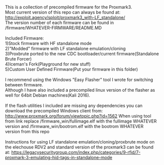 This is a collection of precompiled firmware for the Proxmark3.<br>
Most current version of this repo can always be found at: http://exploit.agency/sploit/proxmark3_with-LF_standalone/<br>
The version number of each firmware can be found in /firmware/WHATEVER-FIRMWARE/README.MD<br>
<br>
Included Firmware:<br>
1)Stock firmware with HF standalone mode<br>
2)"Modded" firmware with LF standalone emulation/cloning<br>
3)Proxbrute ported to the new CDC bootloader/current firmware(Standalone Brute Forcer)<br>
4)Iceman's Fork(Playground for new stuff)<br>
5)Custom User Defined Firmware(Put your firmware in this folder)<br>
<br>
I recommend using the Windows "Easy Flasher" tool I wrote for switching between firmware.<br>
Although I have also included a precompiled linux version of the flasher as well for 64bit Debian machines(Kali 2016).<br>
<br>
If the flash utilities I included are missing any dependencies you can download the precompiled Windows client from: http://www.proxmark.org/forum/viewtopic.php?id=1562 When using tool from link replace /firmware_win/fullimage.elf with the fullimage WHATEVER version and /firmware_win/bootrom.elf with the bootrom WHATEVER version from this repo<br>
<br>
Instructions for using LF standalone emulation/cloning/proxbrute mode on the elechouse RDV2 and standard version of the proxmark3
can be found at: https://legacysecuritygroup.com/index.php/categories/9-rfid/7-proxmark-3-emulating-hid-tags-in-standalone-mode<br>
